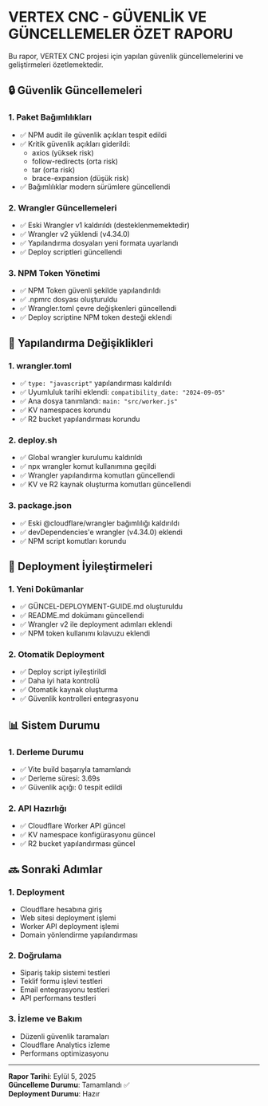# VERTEX CNC - GÜVENLİK VE GÜNCELLEMELER ÖZET RAPORU

Bu rapor, VERTEX CNC projesi için yapılan güvenlik güncellemelerini ve geliştirmeleri özetlemektedir.

## 🔒 Güvenlik Güncellemeleri

### 1. Paket Bağımlılıkları
- ✅ NPM audit ile güvenlik açıkları tespit edildi
- ✅ Kritik güvenlik açıkları giderildi:
  - axios (yüksek risk)
  - follow-redirects (orta risk)
  - tar (orta risk)
  - brace-expansion (düşük risk)
- ✅ Bağımlılıklar modern sürümlere güncellendi

### 2. Wrangler Güncellemeleri
- ✅ Eski Wrangler v1 kaldırıldı (desteklenmemektedir)
- ✅ Wrangler v2 yüklendi (v4.34.0)
- ✅ Yapılandırma dosyaları yeni formata uyarlandı
- ✅ Deploy scriptleri güncellendi

### 3. NPM Token Yönetimi
- ✅ NPM Token güvenli şekilde yapılandırıldı
- ✅ .npmrc dosyası oluşturuldu
- ✅ Wrangler.toml çevre değişkenleri güncellendi
- ✅ Deploy scriptine NPM token desteği eklendi

## 📄 Yapılandırma Değişiklikleri

### 1. wrangler.toml
- ✅ `type: "javascript"` yapılandırması kaldırıldı
- ✅ Uyumluluk tarihi eklendi: `compatibility_date: "2024-09-05"`
- ✅ Ana dosya tanımlandı: `main: "src/worker.js"`
- ✅ KV namespaces korundu
- ✅ R2 bucket yapılandırması korundu

### 2. deploy.sh
- ✅ Global wrangler kurulumu kaldırıldı
- ✅ npx wrangler komut kullanımına geçildi
- ✅ Wrangler yapılandırma komutları güncellendi
- ✅ KV ve R2 kaynak oluşturma komutları güncellendi

### 3. package.json
- ✅ Eski @cloudflare/wrangler bağımlılığı kaldırıldı
- ✅ devDependencies'e wrangler (v4.34.0) eklendi
- ✅ NPM script komutları korundu

## 🚀 Deployment İyileştirmeleri

### 1. Yeni Dokümanlar
- ✅ GÜNCEL-DEPLOYMENT-GUIDE.md oluşturuldu
- ✅ README.md dokümanı güncellendi
- ✅ Wrangler v2 ile deployment adımları eklendi
- ✅ NPM token kullanımı kılavuzu eklendi

### 2. Otomatik Deployment
- ✅ Deploy script iyileştirildi
- ✅ Daha iyi hata kontrolü
- ✅ Otomatik kaynak oluşturma
- ✅ Güvenlik kontrolleri entegrasyonu

## 📊 Sistem Durumu

### 1. Derleme Durumu
- ✅ Vite build başarıyla tamamlandı
- ✅ Derleme süresi: 3.69s
- ✅ Güvenlik açığı: 0 tespit edildi

### 2. API Hazırlığı
- ✅ Cloudflare Worker API güncel
- ✅ KV namespace konfigürasyonu güncel
- ✅ R2 bucket yapılandırması güncel

## 🔜 Sonraki Adımlar

### 1. Deployment
- Cloudflare hesabına giriş
- Web sitesi deployment işlemi
- Worker API deployment işlemi
- Domain yönlendirme yapılandırması

### 2. Doğrulama
- Sipariş takip sistemi testleri
- Teklif formu işlevi testleri
- Email entegrasyonu testleri
- API performans testleri

### 3. İzleme ve Bakım
- Düzenli güvenlik taramaları
- Cloudflare Analytics izleme
- Performans optimizasyonu

---

**Rapor Tarihi**: Eylül 5, 2025  
**Güncelleme Durumu**: Tamamlandı ✅  
**Deployment Durumu**: Hazır
